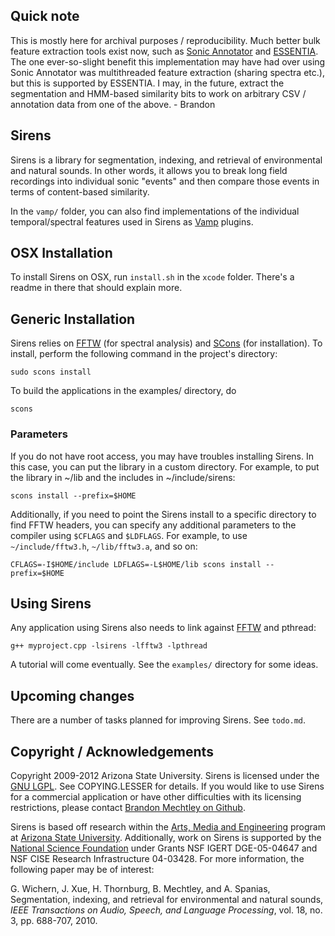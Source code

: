 
## Quick note
This is mostly here for archival purposes / reproducibility. Much better bulk feature extraction tools exist now, such as [Sonic Annotator](http://www.vamp-plugins.org/sonic-annotator/) and [ESSENTIA](http://essentia.upf.edu). The one ever-so-slight benefit this implementation may have had over using Sonic Annotator was multithreaded feature extraction (sharing spectra etc.), but this is supported by ESSENTIA. I may, in the future, extract the segmentation and HMM-based similarity bits to work on arbitrary CSV / annotation data from one of the above. - Brandon

## Sirens
Sirens is a library for segmentation, indexing, and retrieval of environmental and natural sounds. In other words, it allows you to break long field recordings into individual sonic "events" and then compare those events in terms of content-based similarity.

In the `vamp/` folder, you can also find implementations of the individual temporal/spectral features used in Sirens as [Vamp](http://vamp-plugins.org) plugins.

## OSX Installation
To install Sirens on OSX, run `install.sh` in the `xcode` folder. There's a readme in there that should explain more.

## Generic Installation
Sirens relies on [FFTW](http://www.fftw.org) (for spectral analysis) and [SCons](http://www.scons.org) (for installation). To install, perform the following command in the project's directory:

	sudo scons install

To build the applications in the examples/ directory, do

	scons

### Parameters
If you do not have root access, you may have troubles installing Sirens. In this case, you can put the library in a custom directory. For example, to put the library in ~/lib and the includes in ~/include/sirens:

	scons install --prefix=$HOME

Additionally, if you need to point the Sirens install to a specific directory to find FFTW headers, you can specify any additional parameters to the compiler using `$CFLAGS` and `$LDFLAGS`. For example, to use `~/include/fftw3.h`, `~/lib/fftw3.a`, and so on:

	CFLAGS=-I$HOME/include LDFLAGS=-L$HOME/lib scons install --prefix=$HOME

## Using Sirens
Any application using Sirens also needs to link against [FFTW](http://www.fftw.org) and pthread:

	g++ myproject.cpp -lsirens -lfftw3 -lpthread

A tutorial will come eventually. See the `examples/` directory for some ideas.

## Upcoming changes
There are a number of tasks planned for improving Sirens. See `todo.md`.

## Copyright / Acknowledgements
Copyright 2009-2012 Arizona State University. Sirens is licensed under the [GNU LGPL](http://creativecommons.org/licenses/LGPL/2.1/). See COPYING.LESSER for details. If you would like to use Sirens for a commercial application or have other difficulties with its licensing restrictions, please contact [Brandon Mechtley on Github](http://www.github.com/plant/).

Sirens is based off research within the [Arts, Media and Engineering](http://ame.asu.edu/) program at [Arizona State University](http://asu.edu/). Additionally, work on Sirens is supported by the [National Science Foundation](http://www.nsf.gov/) under Grants NSF IGERT DGE-05-04647 and NSF CISE Research Infrastructure 04-03428. For more information, the following paper may be of interest:

G. Wichern, J. Xue, H. Thornburg, B. Mechtley, and A. Spanias, Segmentation, indexing, and retrieval for environmental and natural sounds, _IEEE Transactions on Audio, Speech, and Language Processing_, vol. 18, no. 3, pp. 688-707, 2010.

